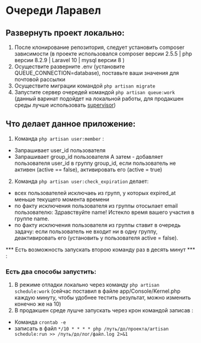 # Очереди Ларавел
## Развернуть проект локально:
1. После клонирование репозитория, следует установить composer зависимости (в проекте использовался composer версии 2.5.5 | php версии 8.2.9 | Laravel 10 | mysql версии 8 )
2. Осуществите разверните .env (установите QUEUE_CONNECTION=database), поставьте ваши значения для почтовой рассылки 
3. Осуществите миграции командой ``` php artisan migrate ```
4. Запустите сервер очередей командой ``` php artisan queue:work ``` (данный варинат подойдет на локальной работы, для продакшен среды лучше использовать 
[supervisor](https://stackoverflow.com/questions/63953381/how-to-use-supervisor-to-process-jobs-in-laravel))

## Что делает данное приложение:
1. Команда ``` php artisan user:member ``` :
* Запрашивает user_id пользователя
* Запрашивает group_id пользователя
А затем - добавляет пользователя user_id в группу group_id, если пользователь не активен (active == false), активировать его (active = true)
2. Команда  ``` php artisan user:check_expiration ``` делает:
* всех пользователей исключаеь из групп, у которых expired_at меньше текущего момента времени
* по факту исключения пользователя из группы отосылает email пользователю: Здравствуйте name! Истекло время вашего участия в группе name.
* по факту исключения пользователя из группы ставит в очередь задачу: если пользователь не входит ни в одну группу, деактивировать его (установить у пользователя active = false).

*** Есть возможность запускать второю команду раз в десять минут *** :
### Есть два способы запустить:
1. В режиме отладки локально через команду ``` php artisan schedule:work ``` (сейчас поставил в файле app/Console/Kernel.php каждую минуту, чтобы удобнее тестить результат, можно изменить конечно же на 10)
2. В продакшен среде лушче запускать через крон командой записав :
* Команда ``` crontab -e ```  
* записать в файл ``` */10 * * * * php /путь/до/проекта/artisan schedule:run >> /путь/до/лог/файл.log 2>&1 ```
